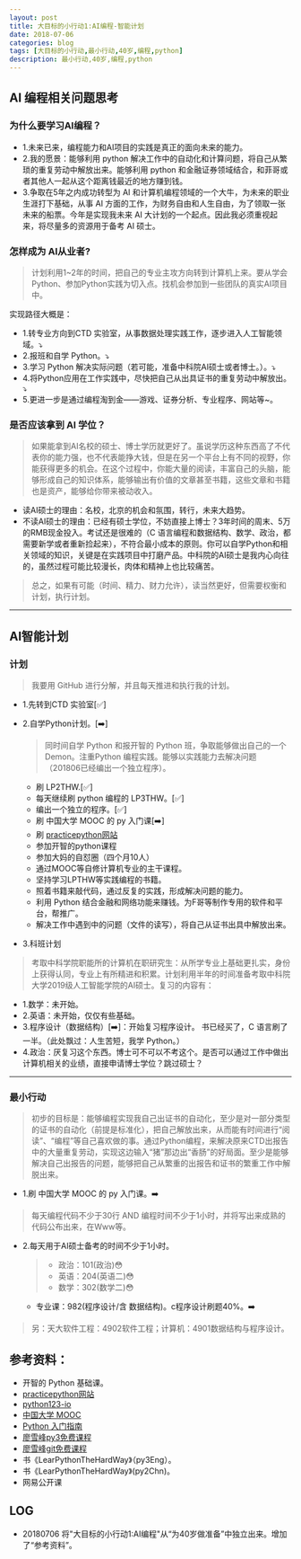 ```yaml
---
layout: post
title: 大目标的小行动1:AI编程-智能计划
date: 2018-07-06
categories: blog
tags: [大目标的小行动,最小行动,40岁,编程,python]
description: 最小行动,40岁,编程,python
---
```


## AI 编程相关问题思考

### 为什么要学习AI编程？

- 1.未来已来，编程能力和AI项目的实践是真正的面向未来的能力。
- 2.我的愿景：能够利用 python 解决工作中的自动化和计算问题，将自己从繁琐的重复劳动中解放出来。能够利用 python 和金融证券领域结合，和菲哥或者其他人一起从这个距离钱最近的地方赚到钱。
- 3.争取在5年之内成功转型为 AI 和计算机编程领域的一个大牛，为未来的职业生涯打下基础，从事 AI 方面的工作，为财务自由和人生自由，为了领取一张未来的船票。今年是实现我未来 AI 大计划的一个起点。因此我必须重视起来，将尽量多的资源用于备考 AI 硕士。

### 怎样成为 AI从业者?

> 计划利用1~2年的时间，把自己的专业主攻方向转到计算机上来。要从学会Python、参加Python实践为切入点。找机会参加到一些团队的真实AI项目中。

实现路径大概是：
  - 1.转专业方向到CTD 实验室，从事数据处理实践工作，逐步进入人工智能领域。⤵️
  - 2.报班和自学 Python。⤵️
  - 3.学习 Python 解决实际问题（若可能，准备中科院AI硕士或者博士。）。⤵️
  - 4.将Python应用在工作实践中，尽快把自己从出具证书的重复劳动中解放出。⤵️
  - 5.更进一步是通过编程淘到金——游戏、证券分析、专业程序、网站等~。


### 是否应该拿到 AI 学位？
> 如果能拿到AI名校的硕士、博士学历就更好了。虽说学历这种东西高了不代表你的能力强，也不代表能挣大钱，但是在另一个平台上有不同的视野，你能获得更多的机会。在这个过程中，你能大量的阅读，丰富自己的头脑，能够形成自己的知识体系，能够输出有价值的文章甚至书籍，这些文章和书籍也是资产，能够给你带来被动收入。

- 读AI硕士的理由：名校，北京的机会和氛围，转行，未来大趋势。
- 不读AI硕士的理由：已经有硕士学位，不妨直接上博士？3年时间的周末、5万的RMB现金投入。考试还是很难的（C 语言编程和数据结构、数学、政治，都需要新学或者重新捡起来），不符合最小成本的原则。你可以自学Python和相关领域的知识，关键是在实践项目中打磨产品。中科院的AI硕士是我内心向往的，虽然过程可能比较漫长，肉体和精神上也比较痛苦。

> 总之，如果有可能（时间、精力、财力允许），读当然更好，但需要权衡和计划，执行计划。

---

## AI智能计划

### 计划
>我要用 GitHub 进行分解，并且每天推进和执行我的计划。

- 1.先转到CTD 实验室[✅]
- 2.自学Python计划。[➡️]
  >同时间自学 Python 和报开智的 Python 班，争取能够做出自己的一个 Demon。注重Python 编程实践。能够以实践能力去解决问题（201806已经编出一个独立程序）。
  - 刷 LP2THW.[✅]
  - 每天继续刷 python 编程的 LP3THW。[✅]
  - 编出一个独立的程序。[✅]
  - 刷 中国大学 MOOC 的 py 入门课[➡️]
  - 刷 [practicepython网站](http://www.practicepython.org/)
  - 参加开智的python课程
  - 参加大妈的自怼圈（四个月10人）
  - 通过MOOC等自修计算机专业的主干课程。
  - 坚持学习LPTHW等实践编程的书籍。
  - 照着书籍来敲代码，通过反复的实践，形成解决问题的能力。
  - 利用 Python 结合金融和网络功能来赚钱。为F哥等制作专用的软件和平台，帮推广。
  - 解决工作中遇到中的问题（文件的读写），将自己从证书出具中解放出来。

- 3.科班计划
> 考取中科学院职能所的计算机在职研究生：从所学专业上基础更扎实，身份上获得认同，专业上有所精进和积累。计划利用半年的时间准备考取中科院大学2019级人工智能学院的AI硕士。复习的内容有：
  - 1.数学：未开始。
  - 2.英语：未开始，仅仅有些基础。
  - 3.程序设计（数据结构）[➡️]：开始复习程序设计。
  书已经买了，C 语言刷了一半。（此处飘过：人生苦短，我学 Python。）
  - 4.政治：厌复习这个东西。博士可不可以不考这个。是否可以通过工作中做出计算机相关的业绩，直接申请博士学位？跳过硕士？

---

### 最小行动
> 初步的目标是：能够编程实现我自己出证书的自动化，至少是对一部分类型的证书的自动化（前提是标准化），把自己解放出来，从而能有时间进行“阅读”、“编程”等自己喜欢做的事。通过Python编程，来解决原来CTD出报告中的大量重复劳动，实现这边输入“猪”那边出“香肠”的好局面。至少是能够解决自己出报告的问题，能够把自己从繁重的出报告和证书的繁重工作中解脱出来。

- 1.刷 中国大学 MOOC 的 py 入门课。➡️
> 每天编程代码不少于30行 AND 编程时间不少于1小时，并将写出来成熟的代码公布出来，在Www等。

- 2.每天用于AI硕士备考的时间不少于1小时。
  > - 政治：101(政治)😳
  > - 英语：204(英语二)😳
  > - 数学：302(数学二)😳

    - 专业课：982(程序设计/含 数据结构)。c程序设计刷题40%。➡️

>另：天大软件工程：4902软件工程；计算机：4901数据结构与程序设计。

## 参考资料：

- 开智的 Python 基础课。
- [practicepython网站](http://www.practicepython.org/)
- [python123-io](https://python123.io/)
- [中国大学 MOOC](https://www.icourse163.org/)
- [Python 入门指南](http://www.pythondoc.com/pythontutorial3/index.html)
- [廖雪峰py3免费课程](https://www.liaoxuefeng.com/wiki/0014316089557264a6b348958f449949df42a6d3a2e542c000)
- [廖雪峰git免费课程](https://www.liaoxuefeng.com/wiki/0013739516305929606dd18361248578c67b8067c8c017b000)
- 书《LearPythonTheHardWay》（py3Eng）。
- 书《LearPythonTheHardWay》(py2Chn)。
- 网易公开课

## LOG
- 20180706 将"大目标的小行动1:AI编程"从“为40岁做准备”中独立出来。增加了“参考资料”。
